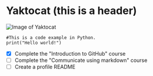 # Yaktocat (this is a header)
![Image of Yaktocat](https://octodex.github.com/images/yaktocat.png)
```
#This is a code example in Python.
print("Hello world!")
```
- [x] Complete the "Introduction to GitHub" course
- [ ] Complete the "Communicate using markdown" course
- [ ] Create a profile README
